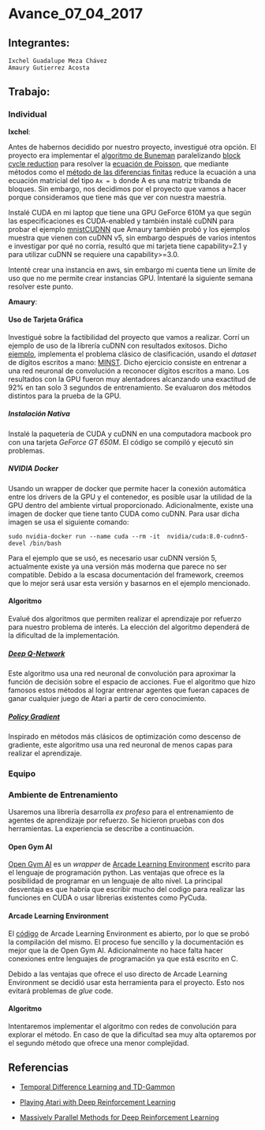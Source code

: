 # Avance_07_04_2017
## Integrantes:

    Ixchel Guadalupe Meza Chávez  
    Amaury Gutierrez Acosta  

## Trabajo:
### Individual

**Ixchel**:  

Antes de habernos decidido por nuestro proyecto, investigué otra opción. El proyecto era implementar el [algoritmo de Buneman](http://robotics.stanford.edu/~scohen/cr.pdf) paralelizando [block cycle reduction](http://www.prace-ri.eu/IMG/pdf/multicoreparallelizationblockcyclicreduction.pdf) para resolver la [ecuación de Poisson](https://en.wikipedia.org/wiki/Poisson%27s_equation), que mediante métodos como el [método de las diferencias finitas](https://en.wikipedia.org/wiki/Finite_difference_method) reduce la ecuación a una ecuación matricial del tipo ```Ax = b``` donde A es una matriz tribanda de bloques. Sin embargo, nos decidimos por el proyecto que vamos a hacer porque consideramos que tiene  más que ver con nuestra maestría.

Instalé CUDA en mi laptop que tiene una GPU GeForce 610M ya que según las especificaciones es CUDA-enabled y también instalé cuDNN para probar el ejemplo [mnistCUDNN](https://github.com/tbennun/cudnn-training) que Amaury también probó y los ejemplos muestra que vienen con cuDNN v5, sin embargo después de varios intentos e investigar por qué no corría, resultó que mi tarjeta tiene capability=2.1 y para utilizar cuDNN se requiere una capability>=3.0.

Intenté crear una instancia en aws, sin embargo mi cuenta tiene un límite de uso que no me permite crear instancias GPU. Intentaré la siguiente semana resolver este punto.

**Amaury**:

#### Uso de Tarjeta Gráfica

Investigué sobre la factibilidad del proyecto que vamos a realizar. Corrí un ejemplo de uso de la librería cuDNN con resultados exitosos. Dicho [ejemplo](https://github.com/tbennun/cudnn-training), implementa el problema clásico de clasificación, usando el *dataset* de dígitos escritos a mano: [MINST](http://yann.lecun.com/exdb/mnist/). Dicho ejercicio consiste en entrenar a una red neuronal de convolución a reconocer dígitos escritos a mano. Los resultados con la GPU fueron muy alentadores alcanzando una exactitud de 92% en tan solo 3 segundos de entrenamiento. Se evaluaron dos métodos distintos para la prueba de la GPU.

##### Instalación Nativa

Instalé la paquetería de CUDA y cuDNN en una computadora macbook pro con una tarjeta *GeForce GT 650M*. El código se compiló y ejecutó sin problemas.

##### NVIDIA Docker

Usando un wrapper de docker que permite hacer la conexión automática entre los drivers de la GPU y el contenedor, es posible usar la utilidad de la GPU dentro del ambiente virtual proporcionado. Adicionalmente, existe una imagen de docker que tiene tanto CUDA como cuDNN. Para usar dicha imagen se usa el siguiente comando:

```
sudo nvidia-docker run --name cuda --rm -it  nvidia/cuda:8.0-cudnn5-devel /bin/bash
```

Para el ejemplo que se usó, es necesario usar cuDNN versión 5, actualmente existe ya una versión más moderna que parece no ser compatible. Debido a la escasa documentación del framework, creemos que lo mejor será usar esta versión y basarnos en el ejemplo mencionado.

#### Algoritmo

Evalué dos algoritmos que permiten realizar el aprendizaje por refuerzo para nuestro problema de interés. La elección del algoritmo dependerá de la dificultad de la implementación.

##### [Deep Q-Network](https://deepmind.com/research/dqn/)

Este algoritmo usa una red neuronal de convolución para aproximar la función de decisión sobre el espacio de acciones. Fue el algoritmo que hizo famosos estos métodos al lograr entrenar agentes que fueran capaces de ganar cualquier juego de Atari a partir de cero conocimiento.

##### [Policy Gradient](http://karpathy.github.io/2016/05/31/rl/)

Inspirado en métodos más clásicos de optimización como descenso de gradiente, este algoritmo usa una red neuronal de menos capas para realizar el aprendizaje.

### Equipo

### Ambiente de Entrenamiento

Usaremos una librería desarrolla *ex profeso* para el entrenamiento de agentes de aprendizaje por refuerzo. Se hicieron pruebas con dos herramientas. La experiencia se describe a continuación.

#### Open Gym AI

[Open Gym AI](https://gym.openai.com/) es un *wrapper* de [Arcade Learning Environment](http://www.arcadelearningenvironment.org/) escrito para el lenguaje de programación python. Las ventajas que ofrece es la posibilidad de programar en un lenguaje de alto nivel. La principal desventaja es que habría que escribir mucho del codigo para realizar las funciones en CUDA o usar librerias existentes como PyCuda.

#### Arcade Learning Environment

El [código](https://github.com/mgbellemare/Arcade-Learning-Environment) de Arcade Learning Environment es abierto, por lo que se probó la compilación del mismo. El proceso fue sencillo y la documentación es mejor que la de Open Gym AI. Adicionalmente no hace falta hacer conexiones entre lenguajes de programación ya que está escrito en C.

Debido a las ventajas que ofrece el uso directo de Arcade Learning Environment se decidió usar esta herramienta para el proyecto. Esto nos evitará problemas de *glue* code.

#### Algoritmo

Intentaremos implementar el algoritmo con redes de convolución para explorar el método. En caso de que la dificultad sea muy alta optaremos por el segundo método que ofrece una menor complejidad.

 ## Referencias
 
 - [Temporal Difference Learning and TD-Gammon](http://courses.cs.washington.edu/courses/cse590hk/01sp/Readings/tesauro95cacm.pdf)
 
 - [Playing Atari with Deep Reinforcement Learning](https://arxiv.org/pdf/1312.5602.pdf)
 
- [Massively Parallel Methods for Deep Reinforcement Learning](https://arxiv.org/pdf/1507.04296.pdf)
